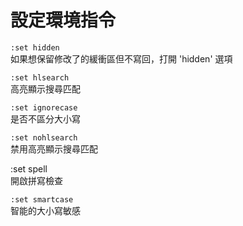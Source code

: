 # 設定環境指令

`:set hidden`  
如果想保留修改了的緩衝區但不寫回，打開 'hidden' 選項

`:set hlsearch`  
高亮顯示搜尋匹配

`:set ignorecase`  
是否不區分大小寫

`:set nohlsearch`  
禁用高亮顯示搜尋匹配

:set spell  
開啟拼寫檢查

`:set smartcase`  
智能的大小寫敏感

